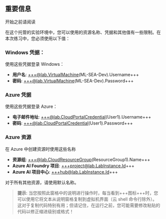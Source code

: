 ## 重要信息

开始之前请阅读

在这个托管的实验环境中，您可以使用的资源名称、凭据和其他值有一些限制。在本次练习中，您必须使用以下值：

### Windows 凭据：

使用这些凭据登录 Windows：

- **用户名**: +++@lab.VirtualMachine(ML-SEA-Dev).Username+++
- **密码**: +++@lab.VirtualMachine(ML-SEA-Dev).Password+++

### Azure 凭据

使用这些凭据登录 Azure：

- **电子邮件地址**: +++@lab.CloudPortalCredential(User1).Username+++
- **密码**: +++@lab.CloudPortalCredential(User1).Password+++

### Azure 资源

在 Azure 中创建资源时使用这些名称

- **资源组**: +++@lab.CloudResourceGroup(ResourceGroup1).Name+++
- **Azure AI Foundry 项目**: +++project@lab.LabInstance.Id+++
- **Azure AI 项目中心**: +++hub@lab.LabInstance.Id+++

对于所有其他资源，请使用默认名称。

> **提示**: 当您按照此窗格中的说明进行操作时，每当看到+++图标+++时，您可以使用它将文本从说明窗格复制到虚拟机界面（云 shell 命令行除外）。这对于复制代码特别有用；但请记住，在运行之前，您可能需要修改粘贴的代码以修正缩进级别或格式！

<br>
